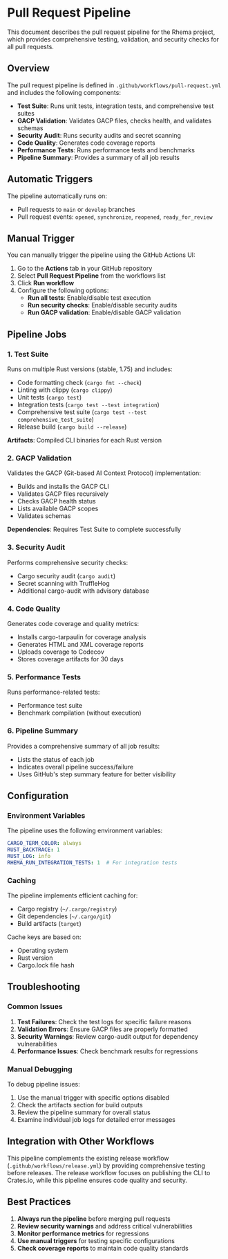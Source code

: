 # Pull Request Pipeline

This document describes the pull request pipeline for the Rhema project, which provides comprehensive testing, validation, and security checks for all pull requests.

## Overview

The pull request pipeline is defined in `.github/workflows/pull-request.yml` and includes the following components:

- **Test Suite**: Runs unit tests, integration tests, and comprehensive test suites
- **GACP Validation**: Validates GACP files, checks health, and validates schemas
- **Security Audit**: Runs security audits and secret scanning
- **Code Quality**: Generates code coverage reports
- **Performance Tests**: Runs performance tests and benchmarks
- **Pipeline Summary**: Provides a summary of all job results

## Automatic Triggers

The pipeline automatically runs on:

- Pull requests to `main` or `develop` branches
- Pull request events: `opened`, `synchronize`, `reopened`, `ready_for_review`

## Manual Trigger

You can manually trigger the pipeline using the GitHub Actions UI:

1. Go to the **Actions** tab in your GitHub repository
2. Select **Pull Request Pipeline** from the workflows list
3. Click **Run workflow**
4. Configure the following options:
   - **Run all tests**: Enable/disable test execution
   - **Run security checks**: Enable/disable security audits
   - **Run GACP validation**: Enable/disable GACP validation

## Pipeline Jobs

### 1. Test Suite

Runs on multiple Rust versions (stable, 1.75) and includes:

- Code formatting check (`cargo fmt --check`)
- Linting with clippy (`cargo clippy`)
- Unit tests (`cargo test`)
- Integration tests (`cargo test --test integration`)
- Comprehensive test suite (`cargo test --test comprehensive_test_suite`)
- Release build (`cargo build --release`)

**Artifacts**: Compiled CLI binaries for each Rust version

### 2. GACP Validation

Validates the GACP (Git-based AI Context Protocol) implementation:

- Builds and installs the GACP CLI
- Validates GACP files recursively
- Checks GACP health status
- Lists available GACP scopes
- Validates schemas

**Dependencies**: Requires Test Suite to complete successfully

### 3. Security Audit

Performs comprehensive security checks:

- Cargo security audit (`cargo audit`)
- Secret scanning with TruffleHog
- Additional cargo-audit with advisory database

### 4. Code Quality

Generates code coverage and quality metrics:

- Installs cargo-tarpaulin for coverage analysis
- Generates HTML and XML coverage reports
- Uploads coverage to Codecov
- Stores coverage artifacts for 30 days

### 5. Performance Tests

Runs performance-related tests:

- Performance test suite
- Benchmark compilation (without execution)

### 6. Pipeline Summary

Provides a comprehensive summary of all job results:

- Lists the status of each job
- Indicates overall pipeline success/failure
- Uses GitHub's step summary feature for better visibility

## Configuration

### Environment Variables

The pipeline uses the following environment variables:

```yaml
CARGO_TERM_COLOR: always
RUST_BACKTRACE: 1
RUST_LOG: info
RHEMA_RUN_INTEGRATION_TESTS: 1  # For integration tests
```

### Caching

The pipeline implements efficient caching for:

- Cargo registry (`~/.cargo/registry`)
- Git dependencies (`~/.cargo/git`)
- Build artifacts (`target`)

Cache keys are based on:
- Operating system
- Rust version
- Cargo.lock file hash

## Troubleshooting

### Common Issues

1. **Test Failures**: Check the test logs for specific failure reasons
2. **Validation Errors**: Ensure GACP files are properly formatted
3. **Security Warnings**: Review cargo-audit output for dependency vulnerabilities
4. **Performance Issues**: Check benchmark results for regressions

### Manual Debugging

To debug pipeline issues:

1. Use the manual trigger with specific options disabled
2. Check the artifacts section for build outputs
3. Review the pipeline summary for overall status
4. Examine individual job logs for detailed error messages

## Integration with Other Workflows

This pipeline complements the existing release workflow (`.github/workflows/release.yml`) by providing comprehensive testing before releases. The release workflow focuses on publishing the CLI to Crates.io, while this pipeline ensures code quality and security.

## Best Practices

1. **Always run the pipeline** before merging pull requests
2. **Review security warnings** and address critical vulnerabilities
3. **Monitor performance metrics** for regressions
4. **Use manual triggers** for testing specific configurations
5. **Check coverage reports** to maintain code quality standards 